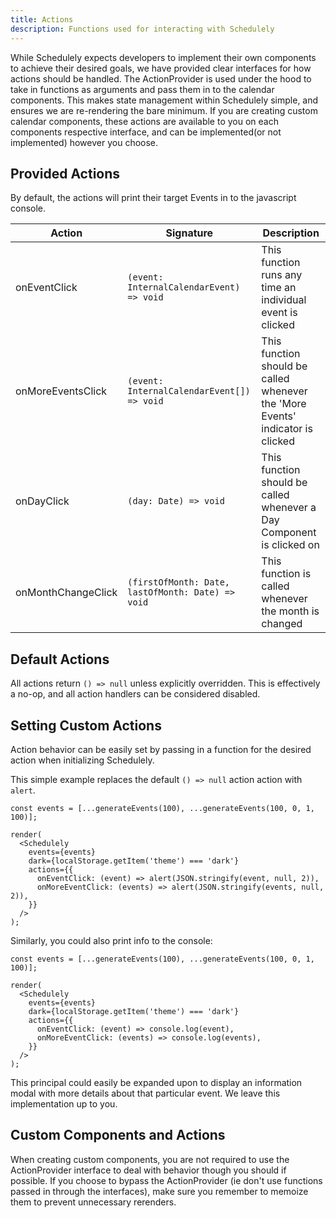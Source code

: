 ```yaml
---
title: Actions
description: Functions used for interacting with Schedulely
---
```


While Schedulely expects developers to implement their own components to achieve their desired goals, we have provided clear interfaces for how actions should be handled.
The ActionProvider is used under the hood to take in functions as arguments and pass them in to the calendar components. This makes state management within
Schedulely simple, and ensures we are re-rendering the bare minimum. If you are creating custom calendar components, these actions are available to you on each components
respective interface, and can be implemented(or not implemented) however you choose.

## Provided Actions

By default, the actions will print their target Events in to the javascript console.

| Action             | Signature                                         | Description                                                                    |
| ------------------ | ------------------------------------------------- | ------------------------------------------------------------------------------ |
| onEventClick       | `(event: InternalCalendarEvent) => void`          | This function runs any time an individual event is clicked                     |
| onMoreEventsClick  | `(event: InternalCalendarEvent[]) => void`        | This function should be called whenever the 'More Events' indicator is clicked |
| onDayClick         | `(day: Date) => void`                             | This function should be called whenever a Day Component is clicked on          |
| onMonthChangeClick | `(firstOfMonth: Date, lastOfMonth: Date) => void` | This function is called whenever the month is changed                          |

## Default Actions

All actions return `() => null` unless explicitly overridden. This is effectively a no-op, and all action handlers can be considered disabled.

## Setting Custom Actions

Action behavior can be easily set by passing in a function for the desired action when initializing Schedulely.

This simple example replaces the default `() => null` action action with `alert`.

```tsx live noInline
const events = [...generateEvents(100), ...generateEvents(100, 0, 1, 100)];

render(
  <Schedulely
    events={events}
    dark={localStorage.getItem('theme') === 'dark'}
    actions={{
      onEventClick: (event) => alert(JSON.stringify(event, null, 2)),
      onMoreEventClick: (events) => alert(JSON.stringify(events, null, 2)),
    }}
  />
);
```

Similarly, you could also print info to the console:

```tsx live noInline
const events = [...generateEvents(100), ...generateEvents(100, 0, 1, 100)];

render(
  <Schedulely
    events={events}
    dark={localStorage.getItem('theme') === 'dark'}
    actions={{
      onEventClick: (event) => console.log(event),
      onMoreEventClick: (events) => console.log(events),
    }}
  />
);
```

This principal could easily be expanded upon to display an information modal with more details about that particular event. We leave this implementation up to you.

## Custom Components and Actions

When creating custom components, you are not required to use the ActionProvider interface to deal with behavior though you should if possible. If you choose to bypass the
ActionProvider (ie don't use functions passed in through the interfaces), make sure you remember to memoize them to prevent unnecessary rerenders.
